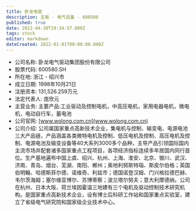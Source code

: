 ```yaml
---
title: 卧龙电驱
description: 主板 - 电气设备 - 600580
published: true
date: 2022-04-30T19:34:57.000Z
tags: stock
editor: markdown
dateCreated: 2022-01-01T00:00:00.000Z
---
```


- 公司名称: 卧龙电气驱动集团股份有限公司
- 股票代码: 600580.SH
- 所在地: 浙江 - 绍兴市
- 成立日期: 1998年10月21日
- 注册资本: 131,526.259万元
- 法定代表人: 庞欣元
- 主营业务: 主要产品:工业驱动及控制电机，中高压电机，家用电器电机，微电机，电动自行车，蓄电池
- 公司官网: [www.wolong.com.cn](www.wolong.com.cn)
- 公司介绍: 公司属国家重点高新技术企业，集电机与控制、输变电、电源电池三大产品链，产品涵盖各类微特电机及控制、低压电机及控制、高压电机及控制、电源电池及输变设备等40大系列3000多个品种，主导产品引领国际国内主流市场并配套诸多国家重点工程项目，各项经济指标连续多年居国内同行首位。生产基地遍布中国上虞、绍兴、杭州、上海、淮安、北京、银川、武汉、济南、青岛、烟台、芜湖、南阳、郴州；奥地利努斯特瑙、斯皮尔伯格；英国伯明翰、哈德斯菲尔德、诺维奇、利兹市；德国诺登汉姆、门兴格拉德巴赫、韦尔茨海姆；塞尔维亚博尔、苏博蒂察；波兰塔尔努夫；意大利摩德纳。公司在杭州、日本大阪、荷兰埃因霍温三地建有三个电机及驱动控制技术研究机构。是国家重点高新技术企业，设有博士后科研工作站和国家重点实验室，建立了省级电气研究院和国家级企业技术中心。


